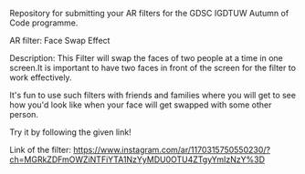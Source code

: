 Repository for submitting your AR filters for the GDSC IGDTUW Autumn of Code programme.

AR filter: Face Swap Effect

Description: This Filter will swap the faces of two people at a time in one screen.It is important to have two faces in front of the screen for the filter to work effectively.

It's fun to use such filters with friends and families where you will get to see how you'd look like when your face will get swapped with some other person.

Try it by following the given link!

Link of the filter: https://www.instagram.com/ar/1170315750550230/?ch=MGRkZDFmOWZiNTFiYTA1NzYyMDU0OTU4ZTgyYmIzNzY%3D